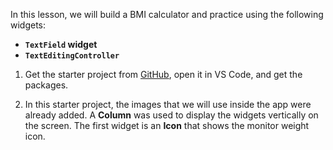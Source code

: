 In this lesson, we will build a BMI calculator and practice using the following widgets:

- **`TextField` widget**
- **`TextEditingController`**

1. Get the starter project from [GitHub](https://github.com/JoinCODED/flutter_bmi_calculator_starter), open it in VS Code, and get the packages.

2. In this starter project, the images that we will use inside the app were already added. A **Column** was used to display the widgets vertically on the screen. The first widget is an **Icon** that shows the monitor weight icon.
